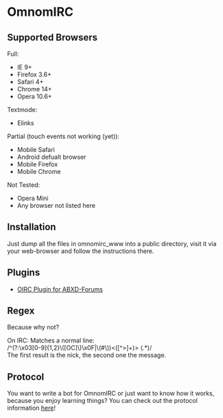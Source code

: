 OmnomIRC
========
Supported Browsers
------------------
Full:
* IE 9+
* Firefox 3.6+
* Safari 4+
* Chrome 14+
* Opera 10.6+

Textmode:
* Elinks

Partial (touch events not working (yet)):
* Mobile Safari
* Android defualt browser
* Mobile Firefox
* Mobile Chrome

Not Tested:
* Opera Mini
* Any browser not listed here

Installation
------------
Just dump all the files in omnomirc_www into a public directory, visit it via your web-browser and follow the instructions there.

Plugins
-------
* [OIRC Plugin for ABXD-Forums](https://github.com/juju2143/ABXD-plugin-OmnomIRC)

Regex
-----
Because why not?

On IRC:
Matches a normal line:  
/^(?:\x03[0-9]{1,2}\\([OC]\\)\x0F|\\(#\\))<([^>]+)> (.*)/  
The first result is the nick, the second one the message.

Protocol
--------
You want to write a bot for OmnomIRC or just want to know how it works, because you enjoy learning things?
You can check out the protocol information [here](http://ourl.ca/20700)!